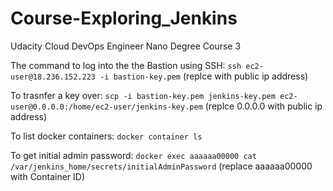 # Course-Exploring_Jenkins
Udacity Cloud DevOps Engineer Nano Degree Course 3

The command to log into the the Bastion using SSH:
`ssh ec2-user@18.236.152.223 -i bastion-key.pem`
(replce with public ip address)

To trasnfer a key over:
`scp -i bastion-key.pem jenkins-key.pem ec2-user@0.0.0.0:/home/ec2-user/jenkins-key.pem`
(replce 0.0.0.0 with public ip address)

To list docker containers:
`docker container ls`

To get initial admin password:
`docker exec aaaaaa00000 cat /var/jenkins_home/secrets/initialAdminPassword`
(replace aaaaaa00000 with Container ID)
